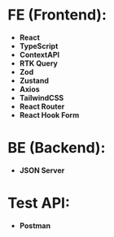# FE (Frontend):

- **React**
- **TypeScript**
- **ContextAPI**
- **RTK Query**
- **Zod**
- **Zustand**
- **Axios**
- **TailwindCSS**
- **React Router**
- **React Hook Form**

# BE (Backend):

- **JSON Server**

# Test API:

- **Postman**
